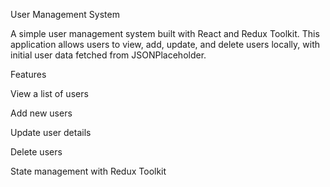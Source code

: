 User Management System

A simple user management system built with React and Redux Toolkit. This application allows users to view, add, update, and delete users locally, with initial user data fetched from JSONPlaceholder.

Features

View a list of users

Add new users

Update user details

Delete users

State management with Redux Toolkit
